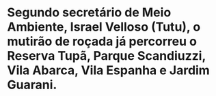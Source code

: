 # Segundo secretário de Meio Ambiente, Israel Velloso (Tutu), o mutirão de roçada já percorreu o Reserva Tupã, Parque Scandiuzzi, Vila Abarca, Vila Espanha e Jardim Guarani.
